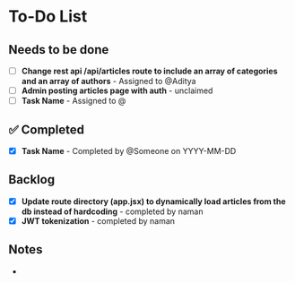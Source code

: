# To-Do List

## Needs to be done

- [ ] **Change rest api /api/articles route to include an array of categories and an array of authors** - Assigned to @Aditya
- [ ] **Admin posting articles page with auth** - unclaimed
- [ ] **Task Name** - Assigned to @

## ✅ Completed

- [x] **Task Name** - Completed by @Someone on YYYY-MM-DD

## Backlog

- [x] **Update route directory (app.jsx) to dynamically load articles from the db instead of hardcoding** - completed by naman
- [x] **JWT tokenization** - completed by naman

## Notes

-
